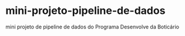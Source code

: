 # mini-projeto-pipeline-de-dados
mini projeto de pipeline de dados do Programa Desenvolve da Boticário 
